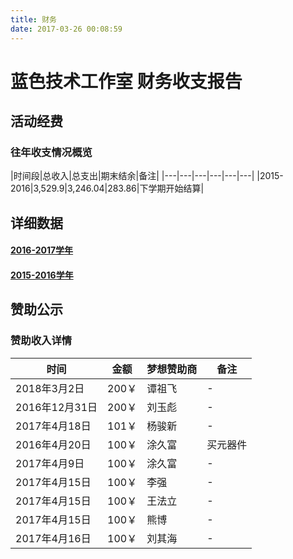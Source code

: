 ```yaml
---
title: 财务
date: 2017-03-26 00:08:59
---
```

# 蓝色技术工作室 财务收支报告

## 活动经费

### 往年收支情况概览

|时间段|总收入|总支出|期末结余|备注|
|---|---|---|---|---|---|
|2015-2016|3,529.9|3,246.04|283.86|下学期开始结算|

## 详细数据

#### [2016-2017学年](2016_2017/)
#### [2015-2016学年](2015_2016/)


## 赞助公示

### 赞助收入详情

|时间|金额|梦想赞助商|备注|
|---|---|---|---|
|2018年3月2日|200￥|谭祖飞|-|
|2016年12月31日|200￥|刘玉彪|-|
|2017年4月18日|101￥|杨骏新|-|
|2016年4月20日|100￥|涂久富|买元器件|
|2017年4月9日|100￥|涂久富|-|
|2017年4月15日|100￥|李强|-|
|2017年4月15日|100￥|王法立|-|
|2017年4月15日|100￥|熊博|-|
|2017年4月16日|100￥|刘其海|-|

